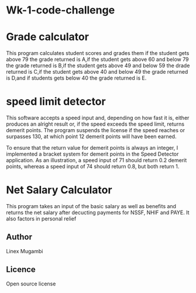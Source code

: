 # Wk-1-code-challenge
# Grade calculator
This program calculates student scores and grades them if the student gets above 79 the grade returned is A,if the student gets above 60 and below 79 the grade returned  is B,if the student gets above 49 and below 59 the drade returned is C,if the student gets above 40 and below 49 the grade returned is D,and if students gets below 40 the grade returned is E.

# speed limit detector
This software accepts a speed input and, depending on how fast it is, either produces an alright result or, if the speed exceeds the speed limit, returns demerit points. The program suspends the license if the speed reaches or surpasses 130, at which point 12 demerit points will have been earned.

To ensure that the return value for demerit points is always an integer, I implemented a bracket system for demerit points in the Speed Detector application. As an illustration, a speed input of 71 should return 0.2 demerit points, whereas a speed input of 74 should return 0.8, but both return 1.

# Net Salary Calculator
This program takes an input of the basic salary as well as benefits and returns the net salary after decucting payments for NSSF, NHIF and PAYE. It also factors in personal relief

## Author
Linex Mugambi

## Licence
 Open source license
